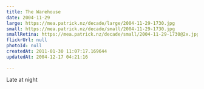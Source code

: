 ```yaml
---
title: The Warehouse
date: 2004-11-29
large: https://mea.patrick.nz/decade/large/2004-11-29-1730.jpg
small: https://mea.patrick.nz/decade/small/2004-11-29-1730.jpg
smallRetina: https://mea.patrick.nz/decade/small/2004-11-29-1730@2x.jpg
flickrUrl: null
photoId: null
createdAt: 2011-01-30 11:07:17.169644
updatedAt: 2004-12-17 04:21:16

---
```

Late at night
